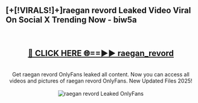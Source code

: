 <h2>[+[!VIRALS!]+]raegan revord Leaked Video Viral On Social X Trending Now - biw5a</h2>
<br>
<div align="center">
<h2><a href="https://libra.edu.pl?raegan_revord" rel="nofollow">🔴 CLICK HERE 🌐==►► raegan_revord</a></h2>
<br>
Get raegan revord OnlyFans leaked all content. Now you can access all videos and pictures of raegan revord OnlyFans. New Updated Files 2025!
<br>
<br>
<a href="https://libra.edu.pl?raegan_revord" rel="nofollow" data-target="animated-image.originalLink"><img src="https://i.ibb.co.com/WyWwxjT/player-gif2.gif" alt="raegan revord Leaked OnlyFans" style="max-width: 100%; display: inline-block;" data-target="animated-image.originalImage"></a>
</div>
<br>